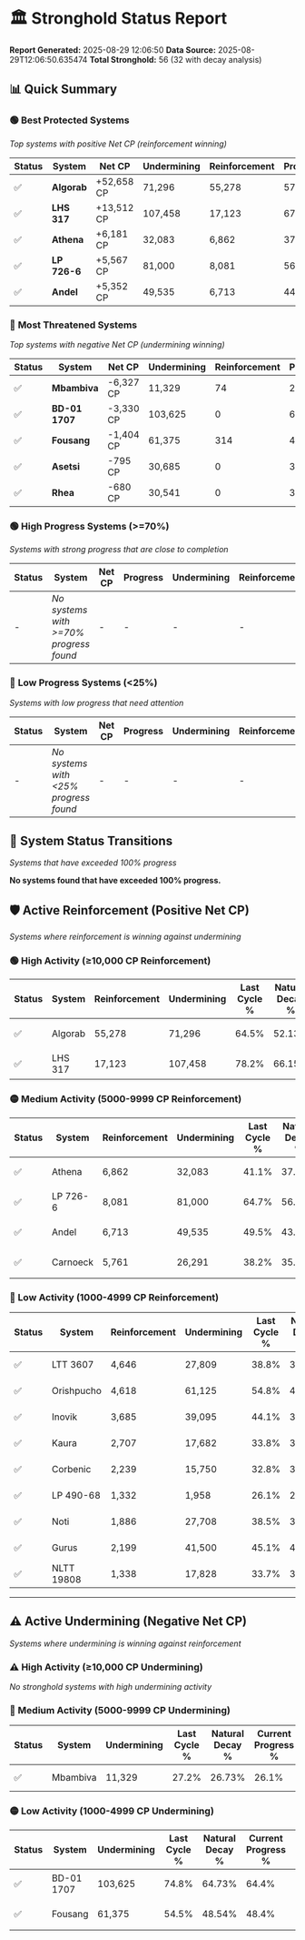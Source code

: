 # 🏛️ Stronghold Status Report

**Report Generated:** 2025-08-29 12:06:50
**Data Source:** 2025-08-29T12:06:50.635474
**Total Stronghold:** 56 (32 with decay analysis)

## 📊 Quick Summary

### 🟢 **Best Protected Systems**
*Top systems with positive Net CP (reinforcement winning)*

| Status | System | Net CP | Undermining | Reinforcement | Progress |
|--------|--------|--------|-------------|---------------|----------|
| ✅ | **Algorab** | +52,658 CP | 71,296 | 55,278 | 57.4% |
| ✅ | **LHS 317** | +13,512 CP | 107,458 | 17,123 | 67.5% |
| ✅ | **Athena** | +6,181 CP | 32,083 | 6,862 | 37.9% |
| ✅ | **LP 726-6** | +5,567 CP | 81,000 | 8,081 | 56.6% |
| ✅ | **Andel** | +5,352 CP | 49,535 | 6,713 | 44.5% |

### 🔴 **Most Threatened Systems**
*Top systems with negative Net CP (undermining winning)*

| Status | System | Net CP | Undermining | Reinforcement | Progress |
|--------|--------|--------|-------------|---------------|----------|
| ✅ | **Mbambiva** | -6,327 CP | 11,329 | 74 | 26.1% |
| ✅ | **BD-01 1707** | -3,330 CP | 103,625 | 0 | 64.4% |
| ✅ | **Fousang** | -1,404 CP | 61,375 | 314 | 48.4% |
| ✅ | **Asetsi** | -795 CP | 30,685 | 0 | 36.6% |
| ✅ | **Rhea** | -680 CP | 30,541 | 0 | 36.6% |

### 🟢 **High Progress Systems (>=70%)**
*Systems with strong progress that are close to completion*

| Status | System | Net CP | Progress | Undermining | Reinforcement |
|--------|--------|--------|----------|-------------|---------------|
| - | *No systems with >=70% progress found* | - | - | - | - |

### 🔴 **Low Progress Systems (<25%)**
*Systems with low progress that need attention*

| Status | System | Net CP | Progress | Undermining | Reinforcement |
|--------|--------|--------|----------|-------------|---------------|
| - | *No systems with <25% progress found* | - | - | - | - |
## 🔄 System Status Transitions
*Systems that have exceeded 100% progress*

**No systems found that have exceeded 100% progress.**

## 🛡️ Active Reinforcement (Positive Net CP)
*Systems where reinforcement is winning against undermining*

### 🟢 High Activity (≥10,000 CP Reinforcement)

| Status | System | Reinforcement | Undermining | Last Cycle % | Natural Decay % | Current Progress % | Current CP | Net CP | Activity |
|--------|--------|---------------|-------------|--------------|-----------------|-------------------|------------|--------|----------|
| ✅ | Algorab | 55,278 | 71,296 | 64.5% | 52.13% | 57.4% | 574,000 | +52,658 | 🟢 High Reinforcement |
| ✅ | LHS 317 | 17,123 | 107,458 | 78.2% | 66.15% | 67.5% | 675,000 | +13,512 | 🟢 High Reinforcement |

### 🟡 Medium Activity (5000-9999 CP Reinforcement)

| Status | System | Reinforcement | Undermining | Last Cycle % | Natural Decay % | Current Progress % | Current CP | Net CP | Activity |
|--------|--------|---------------|-------------|--------------|-----------------|-------------------|------------|--------|----------|
| ✅ | Athena | 6,862 | 32,083 | 41.1% | 37.28% | 37.9% | 379,000 | +6,181 | 🟡 Medium Reinforcement |
| ✅ | LP 726-6 | 8,081 | 81,000 | 64.7% | 56.04% | 56.6% | 566,000 | +5,567 | 🟡 Medium Reinforcement |
| ✅ | Andel | 6,713 | 49,535 | 49.5% | 43.96% | 44.5% | 445,000 | +5,352 | 🟡 Medium Reinforcement |
| ✅ | Carnoeck | 5,761 | 26,291 | 38.2% | 35.07% | 35.6% | 356,000 | +5,317 | 🟡 Medium Reinforcement |

### 🔴 Low Activity (1000-4999 CP Reinforcement)

| Status | System | Reinforcement | Undermining | Last Cycle % | Natural Decay % | Current Progress % | Current CP | Net CP | Activity |
|--------|--------|---------------|-------------|--------------|-----------------|-------------------|------------|--------|----------|
| ✅ | LTT 3607 | 4,646 | 27,809 | 38.8% | 35.60% | 36.0% | 360,000 | +4,015 | 🔵 Low Reinforcement |
| ✅ | Orishpucho | 4,618 | 61,125 | 54.8% | 48.42% | 48.7% | 487,000 | +2,838 | 🔵 Low Reinforcement |
| ✅ | Inovik | 3,685 | 39,095 | 44.1% | 39.93% | 40.2% | 402,000 | +2,650 | 🔵 Low Reinforcement |
| ✅ | Kaura | 2,707 | 17,682 | 33.8% | 31.75% | 32.0% | 320,000 | +2,535 | 🔵 Low Reinforcement |
| ✅ | Corbenic | 2,239 | 15,750 | 32.8% | 30.99% | 31.2% | 312,000 | +2,101 | 🔵 Low Reinforcement |
| ✅ | LP 490-68 | 1,332 | 1,958 | 26.1% | 25.72% | 25.9% | 259,000 | +1,768 | 🔵 Low Reinforcement |
| ✅ | Noti | 1,886 | 27,708 | 38.5% | 35.57% | 35.7% | 357,000 | +1,287 | 🔵 Low Reinforcement |
| ✅ | Gurus | 2,199 | 41,500 | 45.1% | 40.89% | 41.0% | 410,000 | +1,145 | 🔵 Low Reinforcement |
| ✅ | NLTT 19808 | 1,338 | 17,828 | 33.7% | 31.79% | 31.9% | 319,000 | +1,124 | 🔵 Low Reinforcement |


---

## ⚠️ Active Undermining (Negative Net CP)
*Systems where undermining is winning against reinforcement*

### ⚠️ High Activity (≥10,000 CP Undermining)

*No stronghold systems with high undermining activity*

### 🔶 Medium Activity (5000-9999 CP Undermining)

| Status | System | Undermining | Last Cycle % | Natural Decay % | Current Progress % | Reinforcement | Current CP | Net CP | Activity |
|--------|--------|-------------|--------------|-----------------|-------------------|---------------|------------|--------|----------|
| ✅ | Mbambiva | 11,329 | 27.2% | 26.73% | 26.1% | 74 | 261,000 | -6,327 | 🔶 Medium Undermining |

### 🟡 Low Activity (1000-4999 CP Undermining)

| Status | System | Undermining | Last Cycle % | Natural Decay % | Current Progress % | Reinforcement | Current CP | Net CP | Activity |
|--------|--------|-------------|--------------|-----------------|-------------------|---------------|------------|--------|----------|
| ✅ | BD-01 1707 | 103,625 | 74.8% | 64.73% | 64.4% | 0 | 644,000 | -3,330 | 🟡 Low Undermining |
| ✅ | Fousang | 61,375 | 54.5% | 48.54% | 48.4% | 314 | 484,000 | -1,404 | 🟡 Low Undermining |
